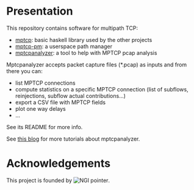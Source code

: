 Presentation
===

This repository contains software for multipath TCP:
- [mptcp](./mptcp): basic haskell library used by the other projects
- [mptcp-pm](./mptcp-pm): a userspace path manager
- [mptcpanalyzer](./mptcpanalyzer): a tool to help with MPTCP pcap analysis

Mptcpanalyzer accepts packet capture files (\*.pcap) as inputs and from there you can:

- list MPTCP connections
- compute statistics on a specific MPTCP connection (list of subflows, reinjections, subflow actual contributions...)
- export a CSV file with MPTCP fields
- plot one way delays
- ...

See its README for more info.

See [this blog](http://teto.github.io/tags/mptcp.html) for more tutorials about mptcpanalyzer.

# Acknowledgements

This project is founded by ![NGI pointer](mptcpanalyzer/img/ngi_logo.png).
